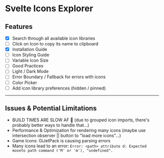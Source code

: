 # Svelte Icons Explorer

## Features

- [x] Search through all available icon libraries
- [ ] Click on Icon to copy its name to clipboard
- [x] Installation Guide
- [ ] Icon Styling Guide
- [ ] Variable Icon Size
- [ ] Good Practices
- [ ] Light / Dark Mode
- [ ] Error Boundary / Fallback for errors with icons
- [ ] Color Picker
- [ ] Add icon library preferences (hidden / pinned)

---

## Issues & Potential Limitations

- BUILD TIMES ARE SLOW AF 💩 (due to grouped icon imports, there's probably better ways to handle that...)
- Performance & Optimization for rendering many icons (maybe use intersection observer || button to "load more icons"...)
- Game Icons: GiJetPack is causing parsing errors
- Many icons lead to an error: `Error: <path> attribute d: Expected moveto path command ('M' or 'm'), "undefined".`
